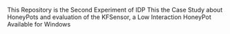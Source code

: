 This Repository is the Second Experiment of IDP
This the Case Study about HoneyPots and evaluation of the KFSensor, a Low Interaction HoneyPot Available for Windows
